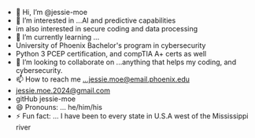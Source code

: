 - 👋 Hi, I’m @jessie-moe
- 👀 I’m interested in ...AI and predictive capabilities
- im also interested in secure coding and data processing
- 🌱 I’m currently learning ...
- University of Phoenix Bachelor's program in cybersecurity
-  Python 3 PCEP certification, and compTIA A+ certs as well
- 💞️ I’m looking to collaborate on ...anything that helps my coding, and cybersecurity.
- 📫 How to reach me ...jessie.moe@email.phoenix.edu
- jessie.moe.2024@gmail.com
-  gitHub jessie-moe
- 😄 Pronouns: ... he/him/his
- ⚡ Fun fact: ... I have been to every state in U.S.A west of the Mississippi river

<!---
jessie-moe/jessie-moe is a ✨ special ✨ repository because its `README.md` (this file) appears on your GitHub profile.
You can click the Preview link to take a look at your changes.
--->
